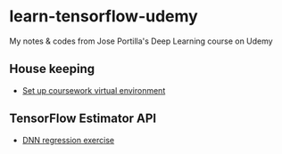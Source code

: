 # learn-tensorflow-udemy
My notes &amp; codes from Jose Portilla's Deep Learning course on Udemy


## House keeping
- [Set up coursework virtual environment](Notes/Set%20up%20virtural%20env.md)

## TensorFlow Estimator API
- [DNN regression exercise](TF%20Basics/DNN%20Regression-Exercise.ipynb)